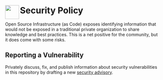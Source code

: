 # <img align="left" width="45" height="45" src="https://github.com/osinfra-io/terraform-google-cloud-sql/assets/1610100/ef899efa-b2ce-4c31-83cf-debefadd481d"> Security Policy

Open Source Infrastructure (as Code) exposes identifying information that would not be exposed in a traditional
private organization to share knowledge and best practices. This is a net positive for
the community, but it does come with some risks.

## Reporting a Vulnerability

Privately discuss, fix, and publish information about security vulnerabilities in this repository by drafting a new
[security advisory](https://github.com/osinfra-io/terraform-google-cloud-sql/security/advisories/new).
